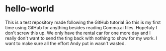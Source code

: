 # hello-world
This is a test repository made following the GitHub tutorial 
So this is my first time using GitHub for anything besides reading Comma.ai files. Hopefuly I don't screw this up. We only have the rental car for one more day and I really don't want to send the ting back with nothing to show for my work. I want to make sure all the effort Andy put in wasn't wasted. 
